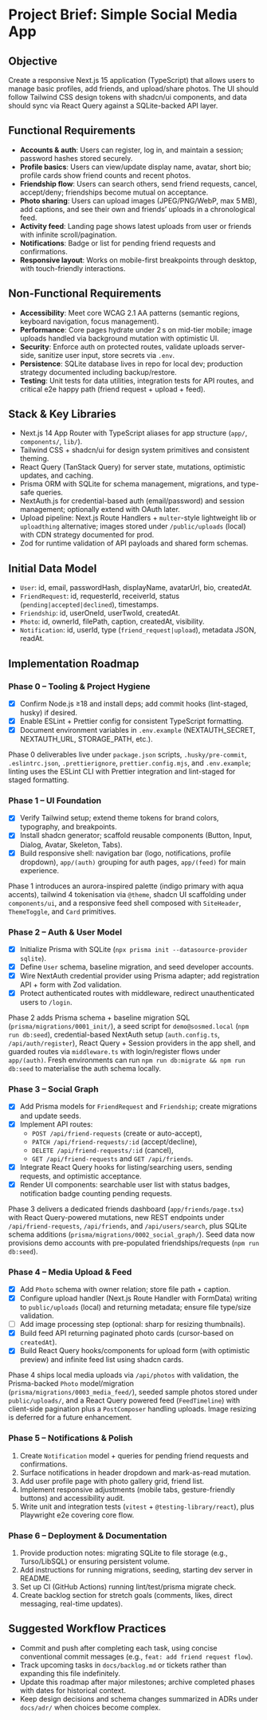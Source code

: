 # Project Brief: Simple Social Media App

## Objective

Create a responsive Next.js 15 application (TypeScript) that allows users to manage basic profiles, add friends, and upload/share photos. The UI should follow Tailwind CSS design tokens with shadcn/ui components, and data should sync via React Query against a SQLite-backed API layer.

## Functional Requirements

- **Accounts & auth**: Users can register, log in, and maintain a session; password hashes stored securely.
- **Profile basics**: Users can view/update display name, avatar, short bio; profile cards show friend counts and recent photos.
- **Friendship flow**: Users can search others, send friend requests, cancel, accept/deny; friendships become mutual on acceptance.
- **Photo sharing**: Users can upload images (JPEG/PNG/WebP, max 5 MB), add captions, and see their own and friends’ uploads in a chronological feed.
- **Activity feed**: Landing page shows latest uploads from user or friends with infinite scroll/pagination.
- **Notifications**: Badge or list for pending friend requests and confirmations.
- **Responsive layout**: Works on mobile-first breakpoints through desktop, with touch-friendly interactions.

## Non-Functional Requirements

- **Accessibility**: Meet core WCAG 2.1 AA patterns (semantic regions, keyboard navigation, focus management).
- **Performance**: Core pages hydrate under 2 s on mid-tier mobile; image uploads handled via background mutation with optimistic UI.
- **Security**: Enforce auth on protected routes, validate uploads server-side, sanitize user input, store secrets via `.env`.
- **Persistence**: SQLite database lives in repo for local dev; production strategy documented including backup/restore.
- **Testing**: Unit tests for data utilities, integration tests for API routes, and critical e2e happy path (friend request + upload + feed).

## Stack & Key Libraries

- Next.js 14 App Router with TypeScript aliases for app structure (`app/`, `components/`, `lib/`).
- Tailwind CSS + shadcn/ui for design system primitives and consistent theming.
- React Query (TanStack Query) for server state, mutations, optimistic updates, and caching.
- Prisma ORM with SQLite for schema management, migrations, and type-safe queries.
- NextAuth.js for credential-based auth (email/password) and session management; optionally extend with OAuth later.
- Upload pipeline: Next.js Route Handlers + `multer`-style lightweight lib or `uploadthing` alternative; images stored under `/public/uploads` (local) with CDN strategy documented for prod.
- Zod for runtime validation of API payloads and shared form schemas.

## Initial Data Model

- `User`: id, email, passwordHash, displayName, avatarUrl, bio, createdAt.
- `FriendRequest`: id, requesterId, receiverId, status (`pending|accepted|declined`), timestamps.
- `Friendship`: id, userOneId, userTwoId, createdAt.
- `Photo`: id, ownerId, filePath, caption, createdAt, visibility.
- `Notification`: id, userId, type (`friend_request|upload`), metadata JSON, readAt.

## Implementation Roadmap

### Phase 0 – Tooling & Project Hygiene

- [x] Confirm Node.js ≥18 and install deps; add commit hooks (lint-staged, husky) if desired.
- [x] Enable ESLint + Prettier config for consistent TypeScript formatting.
- [x] Document environment variables in `.env.example` (NEXTAUTH_SECRET, NEXTAUTH_URL, STORAGE_PATH, etc.).

Phase 0 deliverables live under `package.json` scripts, `.husky/pre-commit`, `.eslintrc.json`, `.prettierignore`, `prettier.config.mjs`, and `.env.example`; linting uses the ESLint CLI with Prettier integration and lint-staged for staged formatting.

### Phase 1 – UI Foundation

- [x] Verify Tailwind setup; extend theme tokens for brand colors, typography, and breakpoints.
- [x] Install shadcn generator; scaffold reusable components (Button, Input, Dialog, Avatar, Skeleton, Tabs).
- [x] Build responsive shell: navigation bar (logo, notifications, profile dropdown), `app/(auth)` grouping for auth pages, `app/(feed)` for main experience.

Phase 1 introduces an aurora-inspired palette (indigo primary with aqua accents), tailwind 4 tokenisation via `@theme`, shadcn UI scaffolding under `components/ui`, and a responsive feed shell composed with `SiteHeader`, `ThemeToggle`, and `Card` primitives.

### Phase 2 – Auth & User Model

- [x] Initialize Prisma with SQLite (`npx prisma init --datasource-provider sqlite`).
- [x] Define `User` schema, baseline migration, and seed developer accounts.
- [x] Wire NextAuth credential provider using Prisma adapter; add registration API + form with Zod validation.
- [x] Protect authenticated routes with middleware, redirect unauthenticated users to `/login`.

Phase 2 adds Prisma schema + baseline migration SQL (`prisma/migrations/0001_init/`), a seed script for `demo@sosmed.local` (`npm run db:seed`), credential-based NextAuth setup (`auth.config.ts`, `/api/auth/register`), React Query + Session providers in the app shell, and guarded routes via `middleware.ts` with login/register flows under `app/(auth)`. Fresh environments can run `npm run db:migrate && npm run db:seed` to materialise the auth schema locally.

### Phase 3 – Social Graph

- [x] Add Prisma models for `FriendRequest` and `Friendship`; create migrations and update seeds.
- [x] Implement API routes:
  - `POST /api/friend-requests` (create or auto-accept),
  - `PATCH /api/friend-requests/:id` (accept/decline),
  - `DELETE /api/friend-requests/:id` (cancel),
  - `GET /api/friend-requests` and `GET /api/friends`.
- [x] Integrate React Query hooks for listing/searching users, sending requests, and optimistic acceptance.
- [x] Render UI components: searchable user list with status badges, notification badge counting pending requests.

Phase 3 delivers a dedicated friends dashboard (`app/friends/page.tsx`) with React Query-powered mutations, new REST endpoints under `/api/friend-requests`, `/api/friends`, and `/api/users/search`, plus SQLite schema additions (`prisma/migrations/0002_social_graph/`). Seed data now provisions demo accounts with pre-populated friendships/requests (`npm run db:seed`).

### Phase 4 – Media Upload & Feed

- [x] Add `Photo` schema with owner relation; store file path + caption.
- [x] Configure upload handler (Next.js Route Handler with FormData) writing to `public/uploads` (local) and returning metadata; ensure file type/size validation.
- [ ] Add image processing step (optional: sharp for resizing thumbnails).
- [x] Build feed API returning paginated photo cards (cursor-based on `createdAt`).
- [x] Build React Query hooks/components for upload form (with optimistic preview) and infinite feed list using shadcn cards.

Phase 4 ships local media uploads via `/api/photos` with validation, the Prisma-backed `Photo` model/migration (`prisma/migrations/0003_media_feed/`), seeded sample photos stored under `public/uploads/`, and a React Query powered feed (`FeedTimeline`) with client-side pagination plus a `PostComposer` handling uploads. Image resizing is deferred for a future enhancement.

### Phase 5 – Notifications & Polish

1. Create `Notification` model + queries for pending friend requests and confirmations.
2. Surface notifications in header dropdown and mark-as-read mutation.
3. Add user profile page with photo gallery grid, friend list.
4. Implement responsive adjustments (mobile tabs, gesture-friendly buttons) and accessibility audit.
5. Write unit and integration tests (`vitest` + `@testing-library/react`), plus Playwright e2e covering core flow.

### Phase 6 – Deployment & Documentation

1. Provide production notes: migrating SQLite to file storage (e.g., Turso/LibSQL) or ensuring persistent volume.
2. Add instructions for running migrations, seeding, starting dev server in README.
3. Set up CI (GitHub Actions) running lint/test/prisma migrate check.
4. Create backlog section for stretch goals (comments, likes, direct messaging, real-time updates).

## Suggested Workflow Practices

- Commit and push after completing each task, using concise conventional commit messages (e.g., `feat: add friend request flow`).
- Track upcoming tasks in `docs/backlog.md` or tickets rather than expanding this file indefinitely.
- Update this roadmap after major milestones; archive completed phases with dates for historical context.
- Keep design decisions and schema changes summarized in ADRs under `docs/adr/` when choices become complex.
